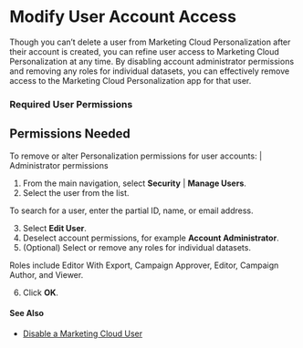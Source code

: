 

# Modify User Account Access

Though you can’t delete a user from Marketing Cloud Personalization after
their account is created, you can refine user access to Marketing Cloud
Personalization at any time. By disabling account administrator permissions
and removing any roles for individual datasets, you can effectively remove
access to the Marketing Cloud Personalization app for that user.

### Required User Permissions

Permissions Needed  
---  
To remove or alter Personalization permissions for user accounts: | Administrator permissions  
  
  1. From the main navigation, select **Security** | **Manage Users**.
  2. Select the user from the list.

To search for a user, enter the partial ID, name, or email address.

  3. Select **Edit User**.
  4. Deselect account permissions, for example **Account Administrator**.
  5. (Optional) Select or remove any roles for individual datasets.

Roles include Editor With Export, Campaign Approver, Editor, Campaign Author,
and Viewer.

  6. Click **OK**. 

#### See Also

  * [Disable a Marketing Cloud User](https://help.salesforce.com/s/articleView?id=sf.mc_overview_disable_a_user.htm&language=en_US&type=5)

